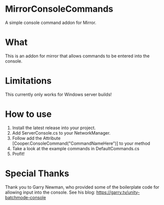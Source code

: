 # MirrorConsoleCommands
A simple console command addon for Mirror.

# What
This is an addon for mirror that allows commands to be entered into the console.

# Limitations
This currently only works for Windows server builds!

# How to use
1. Install the latest release into your project.
2. Add ServerConsole.cs to your NetworkManager.
3. Follow add the Attribute [Cooper.ConsoleCommand("CommandNameHere")] to your method
4. Take a look at the example commands in DefaultCommands.cs
5. Profit!

# Special Thanks
Thank you to Garry Newman, who provided some of the boilerplate code for allowing input into the console.
See his blog: https://garry.tv/unity-batchmode-console
